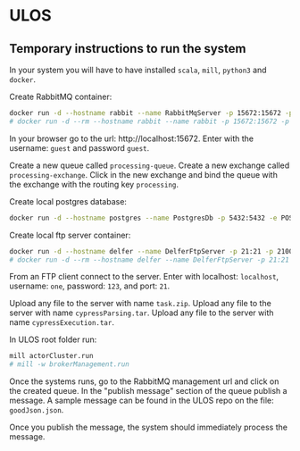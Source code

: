 # ULOS

## Temporary instructions to run the system

In your system you will have to have installed `scala`, `mill`, `python3` and `docker`.

Create RabbitMQ container:

```zsh
docker run -d --hostname rabbit --name RabbitMqServer -p 15672:15672 -p 5672:5672 rabbitmq:management
# docker run -d --rm --hostname rabbit --name rabbit -p 15672:15672 -p 5672:5672 rabbitmq:management
```

In your browser go to the url: http://localhost:15672.
Enter with the username: `guest` and password `guest`.

Create a new queue called `processing-queue`.
Create a new exchange called `processing-exchange`.
Click in the new exchange and bind the queue with the exchange with the routing key `processing`.

Create local postgres database:

```zsh
docker run -d --hostname postgres --name PostgresDb -p 5432:5432 -e POSTGRES_PASSWORD=guest postgres:latest
```

Create local ftp server container:

```zsh
docker run -d --hostname delfer --name DelferFtpServer -p 21:21 -p 21000-21010:21000-21010 -e USERS="one|123" -e ADDRESS=localhost delfer/alpine-ftp-server:latest
# docker run -d --rm --hostname delfer --name DelferFtpServer -p 21:21 delfer/alpine-ftp-server:latest
```

From an FTP client connect to the server.
Enter with localhost: `localhost`, username: `one`, password: `123`, and port: `21`.

Upload any file to the server with name `task.zip`.
Upload any file to the server with name `cypressParsing.tar`.
Upload any file to the server with name `cypressExecution.tar`.

In ULOS root folder run:

```zsh
mill actorCluster.run
# mill -w brokerManagement.run
```

Once the systems runs, go to the RabbitMQ management url and click on the created queue.
In the "publish message" section of the queue publish a message. A sample message can be found in the ULOS repo on the file: `goodJson.json`.

Once you publish the message, the system should immediately process the message.

